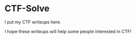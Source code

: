 # CTF-Solve

I put my CTF writeups here.

I hope these writeups will help some people interested in CTF!

